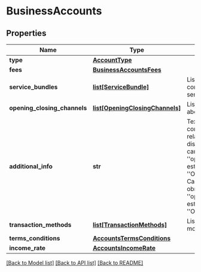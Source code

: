 # BusinessAccounts

## Properties
Name | Type | Description | Notes
------------ | ------------- | ------------- | -------------
**type** | [**AccountType**](AccountType.md) |  | 
**fees** | [**BusinessAccountsFees**](BusinessAccountsFees.md) |  | 
**service_bundles** | [**list[ServiceBundle]**](ServiceBundle.md) | Lista dos serviços que compõe o pacote de serviços | 
**opening_closing_channels** | [**list[OpeningClosingChannels]**](OpeningClosingChannels.md) | Lista dos canais para aberturas e encerramento | 
**additional_info** | **str** | Texto livre para complementar informação relativa ao Canal disponível, quando no campo &#x27;&#x27;openingClosingChannels&#x27;&#x27; estiver preenchida a opção &#x27;&#x27;Outros&#x27;&#x27; Restrição: Campo de preenchimento obrigatório se &#x27;&#x27;openingCloseChannels&#x27;&#x27; estiver preenchida a opção &#x27;&#x27;OUTROS&#x27;&#x27;  | [optional] 
**transaction_methods** | [**list[TransactionMethods]**](TransactionMethods.md) | Lista de formas de movimentação | 
**terms_conditions** | [**AccountsTermsConditions**](AccountsTermsConditions.md) |  | 
**income_rate** | [**AccountsIncomeRate**](AccountsIncomeRate.md) |  | 

[[Back to Model list]](../README.md#documentation-for-models) [[Back to API list]](../README.md#documentation-for-api-endpoints) [[Back to README]](../README.md)

